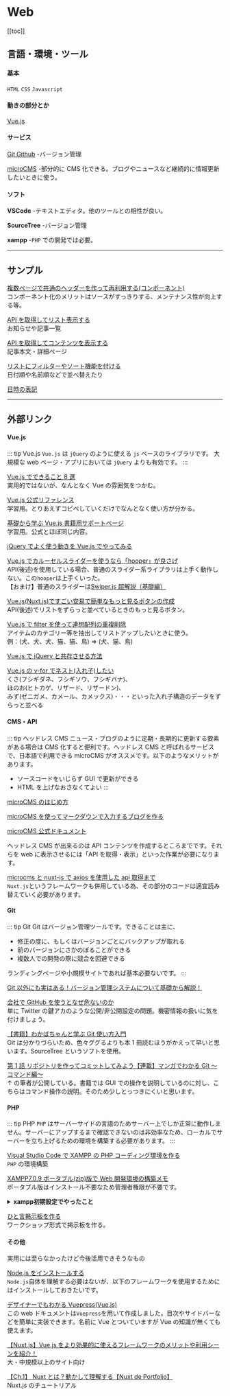 # Web

[[toc]]

## 言語・環境・ツール

#### 基本

`HTML` `CSS` `Javascript`

#### 動きの部分とか

[Vue.js](#vue-js)

#### サービス

[Git,Github]() -バージョン管理

[microCMS]() -部分的に CMS 化できる。ブログやニュースなど継続的に情報更新したいときに使う。

#### ソフト

**VSCode** -テキストエディタ。他のツールとの相性が良い。

**SourceTree** -バージョン管理

**xampp** -`PHP` での開発では必要。

---

## サンプル

[複数ページで共通のヘッダーを作って再利用する(コンポーネント)](https://y-t-zj4rb.github.io/documentation/sample01.html)
<br>コンポーネント化のメリットはソースがすっきりする、メンテナンス性が向上する等。

[API を取得してリスト表示する](https://y-t-zj4rb.github.io/documentation/sample02.html)
<br>お知らせや記事一覧

[API を取得してコンテンツを表示する](https://y-t-zj4rb.github.io/documentation/sample03.html)
<br>記事本文・詳細ページ

[リストにフィルターやソート機能を付ける]()
<br>日付順や名前順などで並べ替えたり

[日時の表記](https://y-t-zj4rb.github.io/documentation/sample04.html)

---

## 外部リンク

#### Vue.js

::: tip Vue.js
`Vue.js` は `jQuery` のように使える `js` ベースのライブラリです。
大規模な web ページ・アプリにおいては `jQuery` よりも有効です。
:::

[Vue.js でできること 8 選](https://goworkship.com/magazine/vuejs-framework-snippets/)
<br>実用的ではないが、なんとなく Vue の雰囲気をつかむ。

[Vue.js 公式リファレンス](https://jp.vuejs.org/v2/guide/index.html)
<br>学習用。とりあえずコピペしていくだけでなんとなく使い方が分かる。

[基礎から学ぶ Vue.js 書籍用サポートページ](https://cr-vue.mio3io.com/guide/chapter1.html)
<br>学習用。公式とほぼ同じ内容。

[jQuery でよく使う動きを Vue.js でやってみる](https://qiita.com/g-taguchi/items/9f97f2172aa048934f1c)

[Vue.js でカルーセルスライダーを使うなら「hooper」が良さげ](https://www.kabanoki.net/3989/)
<br>API(後述)を使用している場合、普通のスライダー系ライブラリは上手く動作しない。この`hooper`は上手くいった。
<br>【おまけ】普通のスライダーは[Swiper.js 超解説（基礎編）](https://garigaricode.com/swiper/)

[Vue.js(Nuxt.js)ですごい安易で簡単なもっと見るボタンの作成](https://qiita.com/sauzar18/items/eea9855703d5a3a8e17f)
<br>API(後述)でリストをずらっと並べているときのもっと見るボタン。

[Vue.js で filter を使って連想配列の重複削除](https://qiita.com/qualidea/items/27bd28b40af6e7f0306f)
<br>アイテムのカテゴリー等を抽出してリストアップしたいときに使う。
<br>例：(犬、犬、犬、猫、猫、鳥) => (犬、猫、鳥)

[Vue.js で jQuery と共存させる方法](https://qiita.com/g-taguchi/items/15b2f5392f5556ac5a70)

[Vue.js の v-for でネスト(入れ子)したい](https://qiita.com/kanasann1106/items/bc31acc8ddf4a262c527)
<br>くさ(フシギダネ、フシギソウ、フシギバナ)、
<br>ほのお(ヒトカゲ、リザード、リザードン)、
<br>みず(ゼニガメ、カメール、カメックス)・・・といった入れ子構造のデータをずらっと並べる

#### CMS・API

::: tip ヘッドレス CMS
ニュース・ブログのように定期・長期的に更新する要素がある場合は CMS 化すると便利です。ヘッドレス CMS と呼ばれるサービスで、日本語で利用できる microCMS がオススメです。以下のようなメリットがあります。

- ソースコードをいじらず GUI で更新ができる
- HTML を上げなおさなくてよい
  :::

[microCMS のはじめ方](https://microcms.io/blog/getting-started)

[microCMS を使ってマークダウンで入力するブログを作る](https://microcms.io/blog/create_markdown_blog)

[microCMS 公式ドキュメント](https://microcms.io/docs/)

ヘッドレス CMS が出来るのは API コンテンツを作成するところまでです。それらを web に表示させるには「API を取得・表示」といった作業が必要になります。

[microcms と nuxt-js で axios を使用した api 取得まで](https://mykii.blog/microcms%E3%81%A8nuxt-js%E3%81%A7axios%E3%82%92%E4%BD%BF%E7%94%A8%E3%81%97%E3%81%9Fapi%E5%8F%96%E5%BE%97%E3%81%BE%E3%81%A7/)
<br>`Nuxt.js`というフレームワークも併用している為、その部分のコードは適宜読み替えていく必要があります。

#### Git

::: tip Git
Git はバージョン管理ツールです。できることは主に、

- 修正の度に、もしくはバージョンごとにバックアップが取れる
- 前のバージョンにさかのぼることができる
- 複数人での開発の際に競合を回避できる

ランディングページや小規模サイトであれば基本必要ないです。
:::

[Git 以外にも実はある！バージョン管理システムについて基礎から解説！](https://www.atoone.co.jp/column/10278/)

[会社で GitHub を使うとなぜ危ないのか](https://www.orangeitems.com/entry/2019/07/24/154031)
<br>単に Twitter の鍵アカのような公開/非公開設定の問題。機密情報の扱いに気を付けましょう。

[【書籍】わかばちゃんと学ぶ Git 使い方入門](https://www.amazon.co.jp/%E3%82%8F%E3%81%8B%E3%81%B0%E3%81%A1%E3%82%83%E3%82%93%E3%81%A8%E5%AD%A6%E3%81%B6-Git%E4%BD%BF%E3%81%84%E6%96%B9%E5%85%A5%E9%96%80%E3%80%88GitHub%E3%80%81Bitbucket%E3%80%81SourceTree%E3%80%89-%E6%B9%8A%E5%B7%9D-%E3%81%82%E3%81%84/dp/4863542178/ref=sr_1_1?__mk_ja_JP=%E3%82%AB%E3%82%BF%E3%82%AB%E3%83%8A&keywords=%E3%82%8F%E3%81%8B%E3%81%B0%E3%81%A1%E3%82%83%E3%82%93%E3%81%A8%E5%AD%A6%E3%81%B6+Git&qid=1605232656&s=books&sr=1-1)
<br>Git は分かりづらいため、色々ググるよりも本 1 冊読むほうがかえって早いと思います。SourceTree というソフトを使用。

[第 1 話 リポジトリを作ってコミットしてみよう【連載】マンガでわかる Git ～コマンド編～](https://www.r-staffing.co.jp/engineer/entry/20190621_1)
<br>↑ の筆者が公開している。書籍では GUI での操作を説明しているのに対し、こちらはコマンド操作の説明。そのため少しとっつきにくいと思います。

#### PHP

::: tip PHP
`PHP` はサーバーサイドの言語のためサーバー上でしか正常に動作しません。サーバーにアップするまで確認できないのは非効率なため、ローカルでサーバーを立ち上げるための環境を構築する必要があります。
:::

[Visual Studio Code で XAMPP の PHP コーディング環境を作る](https://qiita.com/hitotch/items/ab791fbc11a4e2a6cefd)
<br>`PHP` の環境構築

[XAMPP7.0.9 ポータブル(zip)版で Web 開発環境の構築メモ](https://qiita.com/RikaKawasaki/items/ab54feaa5123de3612d8)
<br>ポータブル版はインストール不要なため管理者権限が不要です。

<details>
<summary><b>xampp初期設定でやったこと</b></summary>
<div>

---

[※参考 1](https://qiita.com/t_hori_20030/items/7d021d7720303c7a3d51)

[※参考 2](https://tecb.jp/blog/762)

■apache\conf\httpd.conf

```
Listen 80
=>
Listen 81
```

```
ServerName localhost:80
=>
ServerName localhost:81
```

理由:port 番号が skype と被るため

■apache\conf\extra\httpd-ssl.conf

```
Listen 443
=>
Listen 4433
```

```
<VirtualHost _default_:443>
=>
<VirtualHost _default_:4433>
```

```
ServerName www.example.com:443
=>
ServerName www.example.com:4433
```

■php.ini,my.ini

[文字化けしてるとき](https://qiita.com/guzuri/items/643c1311224e8d482278)

---

</div>
</details>

[ひと言掲示板を作る](https://gray-code.com/php/make-the-board-vol1/)
<br>ワークショップ形式で掲示板を作る。

#### その他

実用には至らなかったけど今後活用できそうなもの

[Node.js をインストールする](https://qiita.com/sefoo0104/items/0653c935ea4a4db9dc2b)
<br>`Node.js`自体を理解する必要はないが、以下のフレームワークを使用するためにはインストールしておきたいです。

[デザイナーでもわかる Vuepress(Vue.js)](https://qiita.com/taiqi/items/c4632a37d8de36f2f6d0)
<br>この web ドキュメントは`Vuepress`を用いて作成しました。目次やサイドバーなどを簡単に実装できます。名前に Vue とついていますが Vue の知識が無くても使えます。

[【Nuxt.js】Vue.js をより効果的に使えるフレームワークのメリットや利用シーンを紹介！](https://udemy.benesse.co.jp/development/system/nuxt-js.html)
<br>大・中規模以上のサイト向け

[【Ch.1】 Nuxt とは？動かして理解する【Nuxt de Portfolio】](https://liginc.co.jp/449551)
<br>Nuxt.js のチュートリアル
